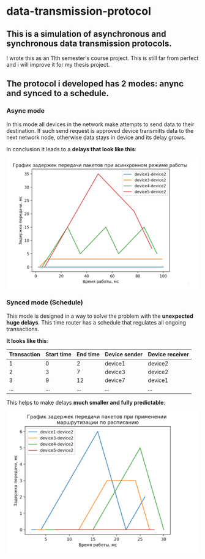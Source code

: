 # data-transmission-protocol
## This is a simulation of asynchronous and synchronous data transmission protocols.
I wrote this as an 11th semester's course project. This is still far from perfect and i will improve it for my thesis project.


## The protocol i developed has 2 modes: anync and synced to a schedule.

### Async mode
In this mode all devices in the network make attempts to send data to their destination. If such send request is approved device transmitts data to the next network node, otherwise data stays in device and its delay grows.

In conclusion it leads to a **delays that look like this**:

![async delays](graphs/async_mode.png)

### Synced mode (Schedule)

This mode is designed in a way to solve the problem with the **unexpected huge delays**. This time router has a schedule that regulates all ongoing transactions.

**It looks like this**:

| Transaction   | Start time | End time | Device sender | Device receiver |  
 ---            | ---        | ---      | ---           |---              |
| 1             | 0          | 2        | device1       | device2         |
| 2             | 3          | 7        | device3       | device2         |
| 3             | 9          | 12       | device7       | device1         |
| ...           | ...        | ...      | ...           | ...             |

This helps to make delays **much smaller and fully predictable**:

![synced delays](graphs/sync_mode.png)
